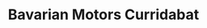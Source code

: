---
title: "Bavarian Motors Curridabat"
url: /sanchez/bavarian-motors-curridabat/
shop: Autohaus
---